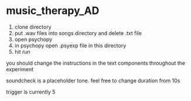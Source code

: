 # music_therapy_AD

1) clone directory
2) put .wav files into songs directory and delete .txt file
3) open psychopy
4) in psychopy open .psyexp file in this directory
5) hit run 

you should change the instructions in the text components throughout the experiment

soundcheck is a placeholder tone. feel free to change duration from 10s

trigger is currently 5
